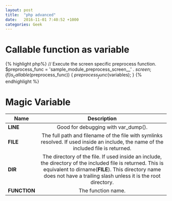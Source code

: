 ```yaml
---
layout: post
title:  "php advanced"
date:   2016-11-01 7:40:52 +1000
categories: Geek
---
```


Callable function as variable
==========================
{% highlight php%}
  // Execute the screen specific preprocess function.
  $preprocess_func = 'sample_module_preprocess_screen__' . $screen;
  if (is_callable($preprocess_func)) {
    $preprocess_func($variables);
  }
{% endhighlight %}

Magic Variable
===============
|Name	| Description |
|----------|:-------------:|
|__LINE__|	Good for debugging with var_dump().|
|__FILE__|	The full path and filename of the file with symlinks resolved. If used inside an include, the name of the included file is returned.|
|__DIR__|	The directory of the file. If used inside an include, the directory of the included file is returned. This is equivalent to dirname(__FILE__). This directory name does not have a trailing slash unless it is the root directory.|
|__FUNCTION__|	The function name.|
